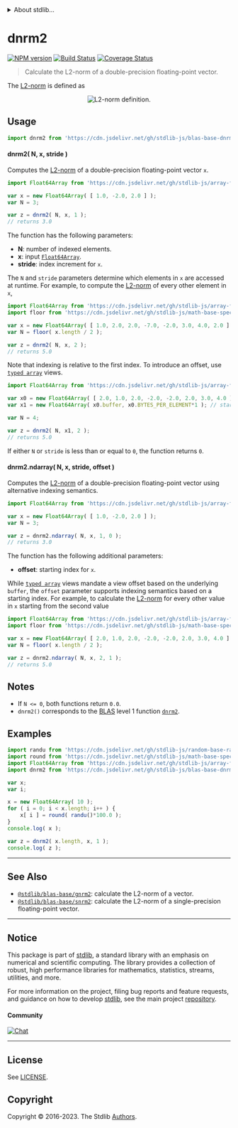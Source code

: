 <!--

@license Apache-2.0

Copyright (c) 2020 The Stdlib Authors.

Licensed under the Apache License, Version 2.0 (the "License");
you may not use this file except in compliance with the License.
You may obtain a copy of the License at

   http://www.apache.org/licenses/LICENSE-2.0

Unless required by applicable law or agreed to in writing, software
distributed under the License is distributed on an "AS IS" BASIS,
WITHOUT WARRANTIES OR CONDITIONS OF ANY KIND, either express or implied.
See the License for the specific language governing permissions and
limitations under the License.

-->


<details>
  <summary>
    About stdlib...
  </summary>
  <p>We believe in a future in which the web is a preferred environment for numerical computation. To help realize this future, we've built stdlib. stdlib is a standard library, with an emphasis on numerical and scientific computation, written in JavaScript (and C) for execution in browsers and in Node.js.</p>
  <p>The library is fully decomposable, being architected in such a way that you can swap out and mix and match APIs and functionality to cater to your exact preferences and use cases.</p>
  <p>When you use stdlib, you can be absolutely certain that you are using the most thorough, rigorous, well-written, studied, documented, tested, measured, and high-quality code out there.</p>
  <p>To join us in bringing numerical computing to the web, get started by checking us out on <a href="https://github.com/stdlib-js/stdlib">GitHub</a>, and please consider <a href="https://opencollective.com/stdlib">financially supporting stdlib</a>. We greatly appreciate your continued support!</p>
</details>

# dnrm2

[![NPM version][npm-image]][npm-url] [![Build Status][test-image]][test-url] [![Coverage Status][coverage-image]][coverage-url] <!-- [![dependencies][dependencies-image]][dependencies-url] -->

> Calculate the L2-norm of a double-precision floating-point vector.

<section class="intro">

The [L2-norm][l2-norm] is defined as

<!-- <equation class="equation" label="eq:l2_norm" align="center raw="\|\mathbf{x}\|_2 = \sqrt{x_0^2 + x_1^2 + \ldots + x_{N-1}^2}" alt="L2-norm definition."> -->

<div class="equation" align="center" data-raw-text="\|\mathbf{x}\|_2 = \sqrt{x_0^2 + x_1^2 + \ldots + x_{N-1}^2}" data-equation="eq:l2_norm">
    <img src="https://cdn.jsdelivr.net/gh/stdlib-js/stdlib@f766d7eeb56ff14cbceeeeef03d7f7b88c467515/lib/node_modules/@stdlib/blas/base/dnrm2/docs/img/equation_l2_norm.svg" alt="L2-norm definition.">
    <br>
</div>

<!-- </equation> -->

</section>

<!-- /.intro -->



<section class="usage">

## Usage

```javascript
import dnrm2 from 'https://cdn.jsdelivr.net/gh/stdlib-js/blas-base-dnrm2@deno/mod.js';
```

#### dnrm2( N, x, stride )

Computes the [L2-norm][l2-norm] of a double-precision floating-point vector `x`.

```javascript
import Float64Array from 'https://cdn.jsdelivr.net/gh/stdlib-js/array-float64@deno/mod.js';

var x = new Float64Array( [ 1.0, -2.0, 2.0 ] );
var N = 3;

var z = dnrm2( N, x, 1 );
// returns 3.0
```

The function has the following parameters:

-   **N**: number of indexed elements.
-   **x**: input [`Float64Array`][@stdlib/array/float64].
-   **stride**: index increment for `x`.

The `N` and `stride` parameters determine which elements in `x` are accessed at runtime. For example, to compute the [L2-norm][l2-norm] of every other element in `x`,

```javascript
import Float64Array from 'https://cdn.jsdelivr.net/gh/stdlib-js/array-float64@deno/mod.js';
import floor from 'https://cdn.jsdelivr.net/gh/stdlib-js/math-base-special-floor@deno/mod.js';

var x = new Float64Array( [ 1.0, 2.0, 2.0, -7.0, -2.0, 3.0, 4.0, 2.0 ] );
var N = floor( x.length / 2 );

var z = dnrm2( N, x, 2 );
// returns 5.0
```

Note that indexing is relative to the first index. To introduce an offset, use [`typed array`][mdn-typed-array] views.

<!-- eslint-disable stdlib/capitalized-comments -->

```javascript
import Float64Array from 'https://cdn.jsdelivr.net/gh/stdlib-js/array-float64@deno/mod.js';

var x0 = new Float64Array( [ 2.0, 1.0, 2.0, -2.0, -2.0, 2.0, 3.0, 4.0 ] );
var x1 = new Float64Array( x0.buffer, x0.BYTES_PER_ELEMENT*1 ); // start at 2nd element

var N = 4;

var z = dnrm2( N, x1, 2 );
// returns 5.0
```

If either `N` or `stride` is less than or equal to `0`, the function returns `0`.

#### dnrm2.ndarray( N, x, stride, offset )

Computes the [L2-norm][l2-norm] of a double-precision floating-point vector using alternative indexing semantics.

```javascript
import Float64Array from 'https://cdn.jsdelivr.net/gh/stdlib-js/array-float64@deno/mod.js';

var x = new Float64Array( [ 1.0, -2.0, 2.0 ] );
var N = 3;

var z = dnrm2.ndarray( N, x, 1, 0 );
// returns 3.0
```

The function has the following additional parameters:

-   **offset**: starting index for `x`.

While [`typed array`][mdn-typed-array] views mandate a view offset based on the underlying `buffer`, the `offset` parameter supports indexing semantics based on a starting index. For example, to calculate the [L2-norm][l2-norm] for every other value in `x` starting from the second value

```javascript
import Float64Array from 'https://cdn.jsdelivr.net/gh/stdlib-js/array-float64@deno/mod.js';
import floor from 'https://cdn.jsdelivr.net/gh/stdlib-js/math-base-special-floor@deno/mod.js';

var x = new Float64Array( [ 2.0, 1.0, 2.0, -2.0, -2.0, 2.0, 3.0, 4.0 ] );
var N = floor( x.length / 2 );

var z = dnrm2.ndarray( N, x, 2, 1 );
// returns 5.0
```

</section>

<!-- /.usage -->

<section class="notes">

## Notes

-   If `N <= 0`, both functions return `0.0`.
-   `dnrm2()` corresponds to the [BLAS][blas] level 1 function [`dnrm2`][dnrm2].

</section>

<!-- /.notes -->

<section class="examples">

## Examples

<!-- eslint no-undef: "error" -->

```javascript
import randu from 'https://cdn.jsdelivr.net/gh/stdlib-js/random-base-randu@deno/mod.js';
import round from 'https://cdn.jsdelivr.net/gh/stdlib-js/math-base-special-round@deno/mod.js';
import Float64Array from 'https://cdn.jsdelivr.net/gh/stdlib-js/array-float64@deno/mod.js';
import dnrm2 from 'https://cdn.jsdelivr.net/gh/stdlib-js/blas-base-dnrm2@deno/mod.js';

var x;
var i;

x = new Float64Array( 10 );
for ( i = 0; i < x.length; i++ ) {
    x[ i ] = round( randu()*100.0 );
}
console.log( x );

var z = dnrm2( x.length, x, 1 );
console.log( z );
```

</section>

<!-- /.examples -->

<!-- Section for related `stdlib` packages. Do not manually edit this section, as it is automatically populated. -->

<section class="related">

* * *

## See Also

-   <span class="package-name">[`@stdlib/blas-base/gnrm2`][@stdlib/blas/base/gnrm2]</span><span class="delimiter">: </span><span class="description">calculate the L2-norm of a vector.</span>
-   <span class="package-name">[`@stdlib/blas-base/snrm2`][@stdlib/blas/base/snrm2]</span><span class="delimiter">: </span><span class="description">calculate the L2-norm of a single-precision floating-point vector.</span>

</section>

<!-- /.related -->

<!-- Section for all links. Make sure to keep an empty line after the `section` element and another before the `/section` close. -->


<section class="main-repo" >

* * *

## Notice

This package is part of [stdlib][stdlib], a standard library with an emphasis on numerical and scientific computing. The library provides a collection of robust, high performance libraries for mathematics, statistics, streams, utilities, and more.

For more information on the project, filing bug reports and feature requests, and guidance on how to develop [stdlib][stdlib], see the main project [repository][stdlib].

#### Community

[![Chat][chat-image]][chat-url]

---

## License

See [LICENSE][stdlib-license].


## Copyright

Copyright &copy; 2016-2023. The Stdlib [Authors][stdlib-authors].

</section>

<!-- /.stdlib -->

<!-- Section for all links. Make sure to keep an empty line after the `section` element and another before the `/section` close. -->

<section class="links">

[npm-image]: http://img.shields.io/npm/v/@stdlib/blas-base-dnrm2.svg
[npm-url]: https://npmjs.org/package/@stdlib/blas-base-dnrm2

[test-image]: https://github.com/stdlib-js/blas-base-dnrm2/actions/workflows/test.yml/badge.svg?branch=v0.1.0
[test-url]: https://github.com/stdlib-js/blas-base-dnrm2/actions/workflows/test.yml?query=branch:v0.1.0

[coverage-image]: https://img.shields.io/codecov/c/github/stdlib-js/blas-base-dnrm2/main.svg
[coverage-url]: https://codecov.io/github/stdlib-js/blas-base-dnrm2?branch=main

<!--

[dependencies-image]: https://img.shields.io/david/stdlib-js/blas-base-dnrm2.svg
[dependencies-url]: https://david-dm.org/stdlib-js/blas-base-dnrm2/main

-->

[chat-image]: https://img.shields.io/gitter/room/stdlib-js/stdlib.svg
[chat-url]: https://app.gitter.im/#/room/#stdlib-js_stdlib:gitter.im

[stdlib]: https://github.com/stdlib-js/stdlib

[stdlib-authors]: https://github.com/stdlib-js/stdlib/graphs/contributors

[umd]: https://github.com/umdjs/umd
[es-module]: https://developer.mozilla.org/en-US/docs/Web/JavaScript/Guide/Modules

[deno-url]: https://github.com/stdlib-js/blas-base-dnrm2/tree/deno
[umd-url]: https://github.com/stdlib-js/blas-base-dnrm2/tree/umd
[esm-url]: https://github.com/stdlib-js/blas-base-dnrm2/tree/esm
[branches-url]: https://github.com/stdlib-js/blas-base-dnrm2/blob/main/branches.md

[stdlib-license]: https://raw.githubusercontent.com/stdlib-js/blas-base-dnrm2/main/LICENSE

[l2-norm]: https://en.wikipedia.org/wiki/Euclidean_distance

[blas]: http://www.netlib.org/blas

[dnrm2]: http://www.netlib.org/lapack/explore-html/de/da4/group__double__blas__level1.html

[@stdlib/array/float64]: https://github.com/stdlib-js/array-float64/tree/deno

[mdn-typed-array]: https://developer.mozilla.org/en-US/docs/Web/JavaScript/Reference/Global_Objects/TypedArray

<!-- <related-links> -->

[@stdlib/blas/base/gnrm2]: https://github.com/stdlib-js/blas-base-gnrm2/tree/deno

[@stdlib/blas/base/snrm2]: https://github.com/stdlib-js/blas-base-snrm2/tree/deno

<!-- </related-links> -->

</section>

<!-- /.links -->
